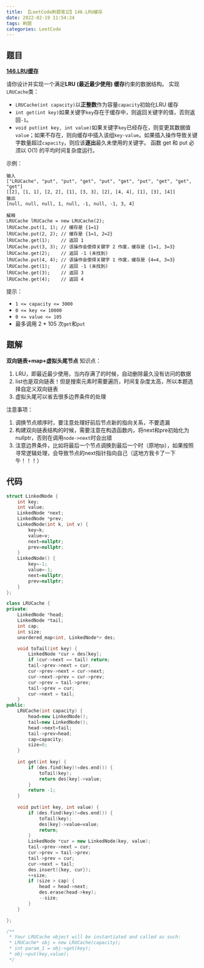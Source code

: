 ```yaml
---
title: 【LeetCode刷题笔记】146.LRU缓存
date: 2022-02-19 11:54:24
tags: 刷题
categories: LeetCode
---
```

题目
---
[**146.LRU缓存**](https://leetcode-cn.com/problems/lru-cache/)

请你设计并实现一个满足**LRU (最近最少使用) 缓存**约束的数据结构。
实现`LRUCache`类：
* `LRUCache(int capacity)`以**正整数**作为容量`capacity`初始化LRU 缓存
* `int get(int key)`如果关键字`key`存在于缓存中，则返回关键字的值，否则返回`-1`。
* `void put(int key, int value)`如果关键字`key`已经存在，则变更其数据值`value`；如果不存在，则向缓存中插入该组`key-value`。如果插入操作导致关键字数量超过`capacity`，则应该**逐出**最久未使用的关键字。
函数 get 和 put 必须以 O(1) 的平均时间复杂度运行。

示例：
```
输入
["LRUCache", "put", "put", "get", "put", "get", "put", "get", "get", "get"]
[[2], [1, 1], [2, 2], [1], [3, 3], [2], [4, 4], [1], [3], [4]]
输出
[null, null, null, 1, null, -1, null, -1, 3, 4]

解释
LRUCache lRUCache = new LRUCache(2);
lRUCache.put(1, 1); // 缓存是 {1=1}
lRUCache.put(2, 2); // 缓存是 {1=1, 2=2}
lRUCache.get(1);    // 返回 1
lRUCache.put(3, 3); // 该操作会使得关键字 2 作废，缓存是 {1=1, 3=3}
lRUCache.get(2);    // 返回 -1 (未找到)
lRUCache.put(4, 4); // 该操作会使得关键字 1 作废，缓存是 {4=4, 3=3}
lRUCache.get(1);    // 返回 -1 (未找到)
lRUCache.get(3);    // 返回 3
lRUCache.get(4);    // 返回 4
```

提示：
* `1 <= capacity <= 3000`
* `0 <= key <= 10000`
* `0 <= value <= 105`
* 最多调用 2 * 105 次`get`和`put`
<!--more-->

题解
---
**双向链表+map+虚拟头尾节点**
知识点：
1. LRU，即最近最少使用，当内存满了的时候，自动删除最久没有访问的数据
2. list也是双向链表！但是搜索元素时需要遍历，时间复杂度太高，所以本题选择自定义双向链表
3. 虚拟头尾可以省去很多边界条件的处理

注意事项：
1. 调换节点顺序时，要注意处理好前后节点新的指向关系，不要遗漏
2. 构建双向链表结构的时候，需要注意在构造函数内，将next和pre初始化为nullptr，否则在调用`node->next`时会出错
3. 注意边界条件，比如将最后一个节点调换到最后一个时（原地tp），如果按照寻常逻辑处理，会导致节点的next指针指向自己（这地方我卡了一下午！！！）

代码
---
```cpp
struct LinkedNode {
    int key;
    int value;
    LinkedNode *next;
    LinkedNode *prev;
    LinkedNode(int k, int v) {
        key=k;
        value=v;
        next=nullptr;
        prev=nullptr;
    }
    LinkedNode() {
        key=-1;
        value=-1;
        next=nullptr;
        prev=nullptr;
    }
};

class LRUCache {
private:
    LinkedNode *head;
    LinkedNode *tail;
    int cap;
    int size;
    unordered_map<int, LinkedNode*> des;

    void toTail(int key) {
        LinkedNode *cur = des[key];
        if (cur->next == tail) return;
        tail->prev->next = cur;
        cur->prev->next = cur->next;
        cur->next->prev = cur->prev;
        cur->prev = tail->prev;
        tail->prev = cur;
        cur->next = tail;
    }
public:
    LRUCache(int capacity) {
        head=new LinkedNode();
        tail=new LinkedNode();
        head->next=tail;
        tail->prev=head;
        cap=capacity;
        size=0;
    }
    
    int get(int key) {
        if (des.find(key)!=des.end()) {
            toTail(key);
            return des[key]->value;
        }
        return -1;
    }
    
    void put(int key, int value) {
        if (des.find(key)!=des.end()) {
            toTail(key);
            des[key]->value=value;
            return;
        }
        LinkedNode *cur = new LinkedNode(key, value);
        tail->prev->next = cur;
        cur->prev = tail->prev;
        tail->prev = cur;
        cur->next = tail;
        des.insert({key, cur});
        ++size;
        if (size > cap) {
            head = head->next;
            des.erase(head->key);
            --size;
        }
    }

};

/**
 * Your LRUCache object will be instantiated and called as such:
 * LRUCache* obj = new LRUCache(capacity);
 * int param_1 = obj->get(key);
 * obj->put(key,value);
 */
```
